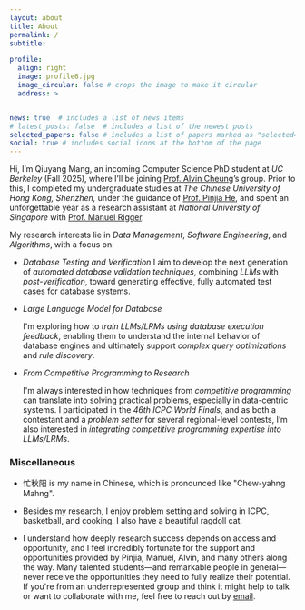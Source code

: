 ```yaml
---
layout: about
title: About
permalink: /
subtitle: 

profile:
  align: right
  image: profile6.jpg
  image_circular: false # crops the image to make it circular
  address: >


news: true  # includes a list of news items
# latest_posts: false  # includes a list of the newest posts
selected_papers: false # includes a list of papers marked as "selected={true}"
social: true # includes social icons at the bottom of the page
---
```

Hi, I’m Qiuyang Mang, an incoming Computer Science PhD student at *UC Berkeley* (Fall 2025), where I’ll be joining [Prof. Alvin Cheung](https://people.eecs.berkeley.edu/~akcheung/)’s group. Prior to this, I completed my undergraduate studies at *The Chinese University of Hong Kong, Shenzhen,* under the guidance of [Prof. Pinjia He](https://pinjiahe.github.io/), and spent an unforgettable year as a research assistant at *National University of Singapore* with [Prof. Manuel Rigger](https://www.manuelrigger.at/).


My research interests lie in *Data Management*, *Software Engineering*, and *Algorithms*, with a focus on:

- *Database Testing and Verification*
   I aim to develop the next generation of *automated database validation techniques*, combining *LLMs* with *post-verification*, toward generating effective, fully automated test cases for database systems.
   
- *Large Language Model for Database*

   I'm exploring how to *train LLMs/LRMs using database execution feedback*, enabling them to understand the internal behavior of database engines and ultimately support *complex query optimizations* and *rule discovery*.

- *From Competitive Programming to Research*

   I'm always interested in how techniques from *competitive programming* can translate into solving practical problems, especially in data-centric systems. I participated in the *46th ICPC World Finals*, and as both a contestant and a *problem setter* for several regional-level contests, I’m also interested in *integrating competitive programming expertise into LLMs/LRMs*. 

### Miscellaneous

- 忙秋阳 is my name in Chinese, which is pronounced like "Chew-yahng Mahng".
- Besides my research, I enjoy problem setting and solving in ICPC, basketball, and cooking. I also have a beautiful ragdoll cat.

- I understand how deeply research success depends on access and opportunity, and I feel incredibly fortunate for the support and opportunities provided by Pinjia, Manuel, Alvin, and many others along the way. Many talented students—and remarkable people in general—never receive the opportunities they need to fully realize their potential. If you're from an underrepresented group and think it might help to talk or want to collaborate with me, feel free to reach out by [email](mailto:qmang@berkeley.edu).
